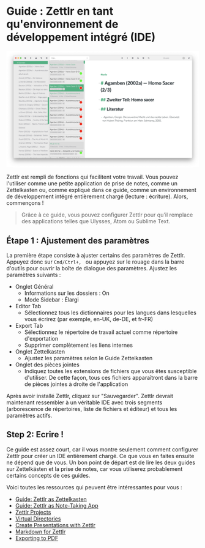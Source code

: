 # Guide : Zettlr en tant qu'environnement de développement intégré (IDE)

![Zettlr as an IDE](../img/zettlr_ide.png)

Zettlr est rempli de fonctions qui facilitent votre travail. Vous pouvez l'utiliser comme une petite application de prise de notes, comme un Zettelkasten ou, comme expliqué dans ce guide, comme un environnement de développement intégré entièrement chargé (lecture : écriture). Alors, commençons !
> Grâce à ce guide, vous pouvez configurer Zettlr pour qu'il remplace des applications telles que Ulysses, Atom ou Sublime Text.

## Étape 1 : Ajustement des paramètres

La première étape consiste à ajuster certains des paramètres de Zettlr. Appuyez donc sur `Cmd/Ctrl+, ` ou appuyez sur le rouage dans la barre d'outils pour ouvrir la boîte de dialogue des paramètres. Ajustez les paramètres suivants :
- Onglet Général
    - Informations sur les dossiers : On
    - Mode Sidebar : Élargi
- Editor Tab
    - Sélectionnez tous les dictionnaires pour les langues dans lesquelles vous écrirez (par exemple, en-UK, de-DE, et fr-FR)
- Export Tab
    - Sélectionnez le répertoire de travail actuel comme répertoire d'exportation
    - Supprimer complètement les liens internes
- Onglet Zettelkasten
    - Ajustez les paramètres selon le Guide Zettelkasten
- Onglet des pièces jointes
    - Indiquez toutes les extensions de fichiers que vous êtes susceptible d'utiliser. De cette façon, tous ces fichiers apparaîtront dans la barre de pièces jointes à droite de l'application

Après avoir installé Zettlr, cliquez sur "Sauvegarder". Zettlr devrait maintenant ressembler à un véritable IDE avec trois segments (arborescence de répertoires, liste de fichiers et éditeur) et tous les paramètres actifs.

## Step 2: Ecrire !

Ce guide est assez court, car il vous montre seulement comment configurer Zettlr pour créer un IDE entièrement chargé. Ce que vous en faites ensuite ne dépend que de vous. Un bon point de départ est de lire les deux guides sur Zettelkästen et la prise de notes, car vous utiliserez probablement certains concepts de ces guides.

Voici toutes les ressources qui peuvent être intéressantes pour vous :

- [Guide: Zettlr as Zettelkasten](guide-zettelkasten.md)
- [Guide: Zettlr as Note-Taking App](guide-notes.md)
- [Zettlr Projects](../academic/projects.md)
- [Virtual Directories](../core/virtual-directories.md)
- [Create Presentations with Zettlr](../academic/presentations.md)
- [Markdown for Zettlr](../reference/markdown-basics.md)
- [Exporting to PDF](../core/export.md)
